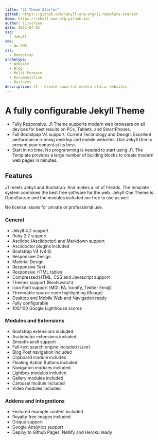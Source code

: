 ```yaml
---
title: "J1 Theme Starter"
github: https://github.com/jekyll-one-org/j1-template-starter
demo: https://jekyll-one-org.github.io/
author: j1juergen
date: 2021-04-01
ssg:
  - Jekyll
cms:
  - No CMS
css:
  - Bootstrap
archetype:
  - Website
  - Blog
  - Multi Purpose
  - Documentation
  - Business
description: J1 - Create powerful modern static websites.
---
```


# A fully configurable Jekyll Theme

* Fully Responsive. J1 Theme supports modern web browsers on all
  devices for best results on PCs, Tablets, and SmartPhones.
* Full Bootstpap V4 support. Current Technology and Design. Excellent
  performance running desktop and mobile websites. Use Jekyll One to
  present your content at its best.
* Start in no time. No programming is needed to start using J1. The
  Template provides a large number of building blocks to create modern
  web pages in minutes.

## Features

J1 meets Jekyll and Bootstrap. And makes a lot of friends. The template
system combines the best free software for the web. Jekyll One Theme
is OpenSource and the modules included are free to use as well.

No license issues for private or professional use.

### General

* Jekyll 4.2 support
* Ruby 2.7 support
* Asciidoc (Asciidoctor) and Markdown support
* Asciidoctor plugins included
* Bootstrap V4 (v4.6)
* Responsive Design
* Material Design
* Responsive Text
* Responsive HTML tables
* Compressed HTML, CSS and Javascript support
* Themes support (Bootswatch)
* Icon Font support (MDI, FA, Iconify, Twitter Emoji)
* Themeable source code highlighting (Rouge)
* Desktop and Mobile Web and Navigation ready
* Fully configurable
* 100/100 Google Lighthouse scores

### Modules and Extensions

* Bootstrap extensions included
* Asciidoctor extensions included
* Smooth-scoll support
* Full-text search engine included (Lunr)
* Blog Post navigation included
* Clipboard module included
* Floating Action Buttons included
* Navigation modules included
* Lightbox modules included
* Gallery modules included
* Carousel module included
* Video modules included

### Addons and Integrations

* Featured example content included
* Royalty free images included
* Disqus support
* Google Analytics support
* Deploy to Github Pages, Netlify and Heroku ready
